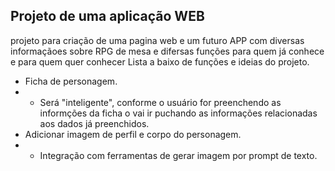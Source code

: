 ## Projeto de uma aplicação WEB
projeto para criação de uma pagina web e um futuro APP com diversas informaçãoes sobre RPG de mesa e difersas funções para quem já conhece e para quem quer conhecer
Lista a baixo de funções e ideias do projeto.
 - Ficha de personagem.
 - - Será "inteligente", conforme o usuário for preenchendo as informções da ficha o vai ir puchando as informações relacionadas aos dados já preenchidos.
 - Adicionar imagem de perfil e corpo do personagem.
 - - Integração com ferramentas de gerar imagem por prompt de texto.

